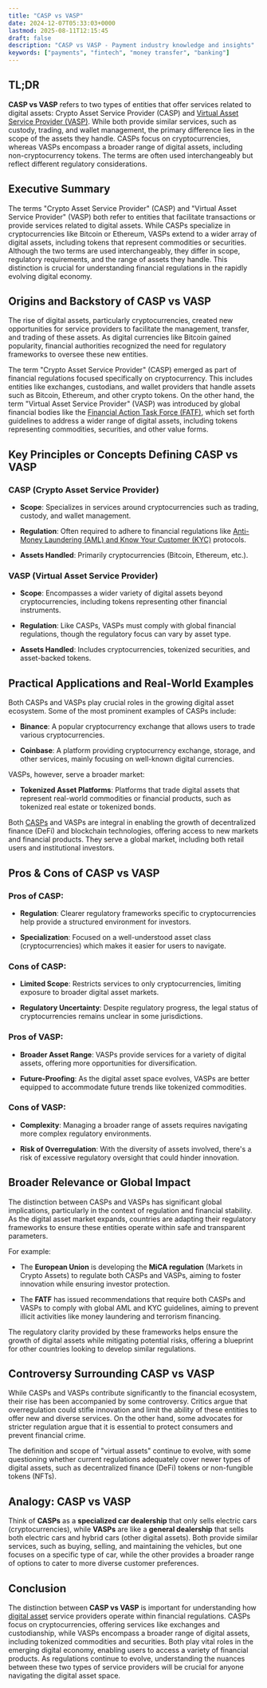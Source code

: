 ```yaml
---
title: "CASP vs VASP"
date: 2024-12-07T05:33:03+0000
lastmod: 2025-08-11T12:15:45
draft: false
description: "CASP vs VASP - Payment industry knowledge and insights"
keywords: ["payments", "fintech", "money transfer", "banking"]
---
```


## TL;DR

**CASP vs VASP** refers to two types of entities that offer services related to digital assets: Crypto Asset Service Provider (CASP) and [Virtual Asset Service Provider (VASP)](https://faisalkhanllc.xyz/resources/payments-wiki/v/vasp/). While both provide similar services, such as custody, trading, and wallet management, the primary difference lies in the scope of the assets they handle. CASPs focus on cryptocurrencies, whereas VASPs encompass a broader range of digital assets, including non-cryptocurrency tokens. The terms are often used interchangeably but reflect different regulatory considerations.

## Executive Summary

The terms "Crypto Asset Service Provider" (CASP) and "Virtual Asset Service Provider" (VASP) both refer to entities that facilitate transactions or provide services related to digital assets. While CASPs specialize in cryptocurrencies like Bitcoin or Ethereum, VASPs extend to a wider array of digital assets, including tokens that represent commodities or securities. Although the two terms are used interchangeably, they differ in scope, regulatory requirements, and the range of assets they handle. This distinction is crucial for understanding financial regulations in the rapidly evolving digital economy.

## Origins and Backstory of CASP vs VASP

The rise of digital assets, particularly cryptocurrencies, created new opportunities for service providers to facilitate the management, transfer, and trading of these assets. As digital currencies like Bitcoin gained popularity, financial authorities recognized the need for regulatory frameworks to oversee these new entities.

The term "Crypto Asset Service Provider" (CASP) emerged as part of financial regulations focused specifically on cryptocurrency. This includes entities like exchanges, custodians, and wallet providers that handle assets such as Bitcoin, Ethereum, and other crypto tokens. On the other hand, the term "Virtual Asset Service Provider" (VASP) was introduced by global financial bodies like the [Financial Action Task Force (FATF)](https://faisalkhanllc.xyz/resources/payments-wiki/f/fatf/), which set forth guidelines to address a wider range of digital assets, including tokens representing commodities, securities, and other value forms.

## Key Principles or Concepts Defining CASP vs VASP

### CASP (Crypto Asset Service Provider)

- **Scope**: Specializes in services around cryptocurrencies such as trading, custody, and wallet management.

- **Regulation**: Often required to adhere to financial regulations like [Anti-Money Laundering (AML) and Know Your Customer (KYC)](https://faisalkhanllc.xyz/resources/payments-wiki/k/know-your-customer-kyc-anti-money-laundering-aml/) protocols.

- **Assets Handled**: Primarily cryptocurrencies (Bitcoin, Ethereum, etc.).

### VASP (Virtual Asset Service Provider)

- **Scope**: Encompasses a wider variety of digital assets beyond cryptocurrencies, including tokens representing other financial instruments.

- **Regulation**: Like CASPs, VASPs must comply with global financial regulations, though the regulatory focus can vary by asset type.

- **Assets Handled**: Includes cryptocurrencies, tokenized securities, and asset-backed tokens.

## Practical Applications and Real-World Examples

Both CASPs and VASPs play crucial roles in the growing digital asset ecosystem. Some of the most prominent examples of CASPs include:

- **Binance**: A popular cryptocurrency exchange that allows users to trade various cryptocurrencies.

- **Coinbase**: A platform providing cryptocurrency exchange, storage, and other services, mainly focusing on well-known digital currencies.

VASPs, however, serve a broader market:

- **Tokenized Asset Platforms**: Platforms that trade digital assets that represent real-world commodities or financial products, such as tokenized real estate or tokenized bonds.

Both [CASPs](https://faisalkhanllc.xyz/resources/payments-wiki/c/crypto-asset-service-provider-casp/) and VASPs are integral in enabling the growth of decentralized finance (DeFi) and blockchain technologies, offering access to new markets and financial products. They serve a global market, including both retail users and institutional investors.

## Pros & Cons of CASP vs VASP

### Pros of CASP:

- **Regulation**: Clearer regulatory frameworks specific to cryptocurrencies help provide a structured environment for investors.

- **Specialization**: Focused on a well-understood asset class (cryptocurrencies) which makes it easier for users to navigate.

### Cons of CASP:

- **Limited Scope**: Restricts services to only cryptocurrencies, limiting exposure to broader digital asset markets.

- **Regulatory Uncertainty**: Despite regulatory progress, the legal status of cryptocurrencies remains unclear in some jurisdictions.

### Pros of VASP:

- **Broader Asset Range**: VASPs provide services for a variety of digital assets, offering more opportunities for diversification.

- **Future-Proofing**: As the digital asset space evolves, VASPs are better equipped to accommodate future trends like tokenized commodities.

### Cons of VASP:

- **Complexity**: Managing a broader range of assets requires navigating more complex regulatory environments.

- **Risk of Overregulation**: With the diversity of assets involved, there's a risk of excessive regulatory oversight that could hinder innovation.

## Broader Relevance or Global Impact

The distinction between CASPs and VASPs has significant global implications, particularly in the context of regulation and financial stability. As the digital asset market expands, countries are adapting their regulatory frameworks to ensure these entities operate within safe and transparent parameters.

For example:

- The **European Union** is developing the **MiCA regulation** (Markets in Crypto Assets) to regulate both CASPs and VASPs, aiming to foster innovation while ensuring investor protection.

- The **FATF** has issued recommendations that require both CASPs and VASPs to comply with global AML and KYC guidelines, aiming to prevent illicit activities like money laundering and terrorism financing.

The regulatory clarity provided by these frameworks helps ensure the growth of digital assets while mitigating potential risks, offering a blueprint for other countries looking to develop similar regulations.

## Controversy Surrounding CASP vs VASP

While CASPs and VASPs contribute significantly to the financial ecosystem, their rise has been accompanied by some controversy. Critics argue that overregulation could stifle innovation and limit the ability of these entities to offer new and diverse services. On the other hand, some advocates for stricter regulation argue that it is essential to protect consumers and prevent financial crime.

The definition and scope of "virtual assets" continue to evolve, with some questioning whether current regulations adequately cover newer types of digital assets, such as decentralized finance (DeFi) tokens or non-fungible tokens (NFTs).

## Analogy: CASP vs VASP

Think of **CASPs** as a **specialized car dealership** that only sells electric cars (cryptocurrencies), while **VASPs** are like a **general dealership** that sells both electric cars and hybrid cars (other digital assets). Both provide similar services, such as buying, selling, and maintaining the vehicles, but one focuses on a specific type of car, while the other provides a broader range of options to cater to more diverse customer preferences.

## Conclusion

The distinction between **CASP vs VASP** is important for understanding how [digital asset](https://faisalkhanllc.xyz/resources/payments-wiki/d/digital-assets/) service providers operate within financial regulations. CASPs focus on cryptocurrencies, offering services like exchanges and custodianship, while VASPs encompass a broader range of digital assets, including tokenized commodities and securities. Both play vital roles in the emerging digital economy, enabling users to access a variety of financial products. As regulations continue to evolve, understanding the nuances between these two types of service providers will be crucial for anyone navigating the digital asset space.